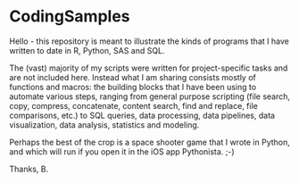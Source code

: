 # CodingSamples

Hello - this repository is meant to illustrate the kinds of programs that I have written to date in R, Python, SAS and SQL. 

The (vast) majority of my scripts were written for project-specific tasks and are not included here. Instead what I am sharing consists mostly of functions and macros: the building blocks that I have been using to automate various steps, ranging from general purpose scripting (file search, copy, compress, concatenate, content search, find and replace, file comparisons, etc.) to SQL queries, data processing, data pipelines, data visualization, data analysis, statistics and modeling.

Perhaps the best of the crop is a space shooter game that I wrote in Python, and which will run if you open it in the iOS app Pythonista. ;-) 

Thanks, B.  
